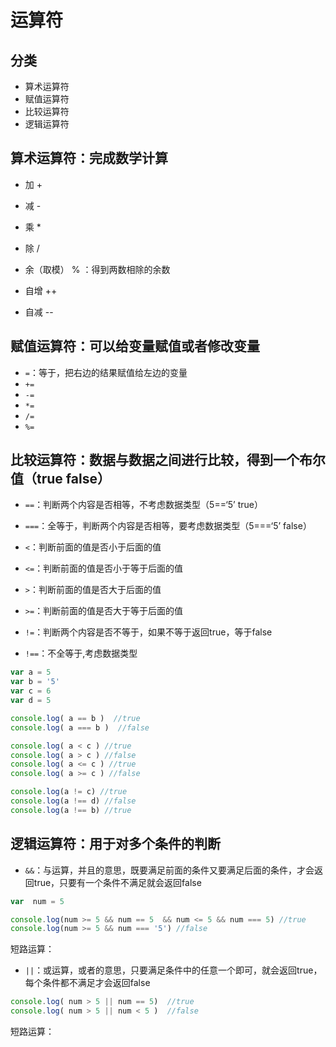 # 运算符

## 分类

- 算术运算符
- 赋值运算符
- 比较运算符
- 逻辑运算符

## 算术运算符：完成数学计算

- 加  +
- 减  -
- 乘 *
- 除 /
- 余（取模） %   ：得到两数相除的余数

- 自增 ++
- 自减 --

## 赋值运算符：可以给变量赋值或者修改变量

- `=`：等于，把右边的结果赋值给左边的变量
- `+=`
- `-=`
- `*=`
- `/=`
- `%=`

## 比较运算符：数据与数据之间进行比较，得到一个布尔值（true  false）

- `==`：判断两个内容是否相等，不考虑数据类型（5==‘5’    true）
- `===`：全等于，判断两个内容是否相等，要考虑数据类型（5===‘5’    false）
- `<`：判断前面的值是否小于后面的值
- `<=`：判断前面的值是否小于等于后面的值
- `>`：判断前面的值是否大于后面的值
- `>=`：判断前面的值是否大于等于后面的值
- `!=`：判断两个内容是否不等于，如果不等于返回true，等于false

- `!==`：不全等于,考虑数据类型

```js
var a = 5
var b = '5'
var c = 6
var d = 5

console.log( a == b )  //true
console.log( a === b )  //false

console.log( a < c ) //true
console.log( a > c ) //false
console.log( a <= c ) //true
console.log( a >= c ) //false

console.log(a != c) //true
console.log(a !== d) //false
console.log(a !== b) //true
```

## 逻辑运算符：用于对多个条件的判断

- `&&`：与运算，并且的意思，既要满足前面的条件又要满足后面的条件，才会返回true，只要有一个条件不满足就会返回false

```js
var  num = 5

console.log(num >= 5 && num == 5  && num <= 5 && num === 5) //true
console.log(num >= 5 && num === '5') //false
```

短路运算：

- `||`：或运算，或者的意思，只要满足条件中的任意一个即可，就会返回true，每个条件都不满足才会返回false

```js
console.log( num > 5 || num == 5)  //true
console.log( num > 5 || num < 5 )  //false
```

短路运算：